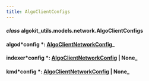 ```yaml
---
title: AlgoClientConfigs
---
```


#### _class_ algokit_utils.models.network.AlgoClientConfigs

#### algod*config *: [AlgoClientNetworkConfig](/reference/algokit-utils-py/api/models/network/algoclientnetworkconfig/#algokit_utils.models.network.AlgoClientNetworkConfig)\_

#### indexer*config *: [AlgoClientNetworkConfig](/reference/algokit-utils-py/api/models/network/algoclientnetworkconfig/#algokit_utils.models.network.AlgoClientNetworkConfig) | None\_

#### kmd*config *: [AlgoClientNetworkConfig](/reference/algokit-utils-py/api/models/network/algoclientnetworkconfig/#algokit_utils.models.network.AlgoClientNetworkConfig) | None\_
